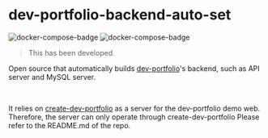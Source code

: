 # dev-portfolio-backend-auto-set

![docker-compose-badge](https://img.shields.io/badge/Docker_Compose-red)
![docker-compose-badge](https://img.shields.io/badge/TypeScript-blue)

> This has been developed.

Open source that automatically builds [dev-portfolio](https://github.com/modern-agile-team/dev-portfolio)'s backend, such as API server and MySQL server.

<br>

It relies on [create-dev-portfolio](https://github.com/modern-agile-team/create-dev-portfolio) as a server for the dev-portfolio demo web. <br>
Therefore, the server can only operate through create-dev-portfolio
Please refer to the README.md of the repo.
